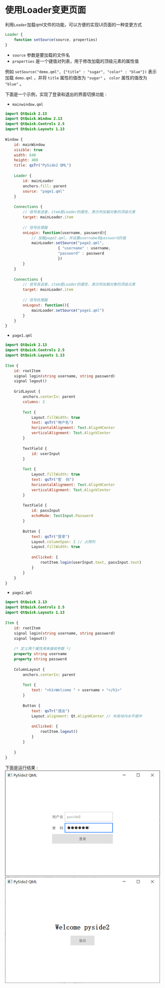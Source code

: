 # 使用Loader变更页面
利用`Loader`加载qml文件的功能，可以方便的实现UI页面的一种变更方式

```QML
Loader {
    function setSource(source, properties)
}
```
* `source` 参数是要加载的文件名
* `properties` 是一个键值对列表，用于修改加载的顶级元素的属性值

例如 `setSource("demo.qml", {"title" : "sugar", "color" : "blue"})` 表示加载 `demo.qml` ，并将 `title` 属性的值改为 `"sugar"` ， `color` 属性的值改为 `"blue"` 。

下面是一个示例，实现了登录和退出的界面切换功能 :  

* `mainwindow.qml`  

```QML
import QtQuick 2.13
import QtQuick.Window 2.13
import QtQuick.Controls 2.5
import QtQuick.Layouts 1.13

Window {
    id: mainWindow
    visible: true
    width: 640
    height: 400
    title: qsTr("PySide2 QML")

    Loader {
        id: mainLoader
        anchors.fill: parent
        source: "page1.qml"
    }

    Connections {
        // 信号发送者，item是Loader的属性，表示所加载对象的顶级元素
        target: mainLoader.item 

        // 信号处理器
        onLogin: function(username, password){
            // 加载page2.qml，并设置username和password的值
            mainLoader.setSource("page2.qml",
                        { "username" : username,
                        "password" : password
                        })
        }
    }

    Connections {
        // 信号发送者，item是Loader的属性，表示所加载对象的顶级元素
        target: mainLoader.item 

        // 信号处理器
        onLogout: function(){
            mainLoader.setSource("page1.qml")
        }
    }
}
```

* `page1.qml`

```QML
import QtQuick 2.13
import QtQuick.Controls 2.5
import QtQuick.Layouts 1.13

Item {
    id: rootItem
    signal login(string username, string password)
    signal logout()

    GridLayout {
        anchors.centerIn: parent
        columns: 2

        Text {
            Layout.fillWidth: true
            text: qsTr("用户名")
            horizontalAlignment: Text.AlignHCenter
            verticalAlignment: Text.AlignVCenter
        }

        TextField {
            id: userInput
        }

        Text {
            Layout.fillWidth: true
            text: qsTr("密  码")
            horizontalAlignment: Text.AlignHCenter
            verticalAlignment: Text.AlignVCenter
        }

        TextField {
            id: passInput
            echoMode: TextInput.Password
        }

        Button {
            text: qsTr("登录")
            Layout.columnSpan: 2 // 占两列
            Layout.fillWidth: true

            onClicked: {
                rootItem.login(userInput.text, passInput.text)
            }
        }
    }
}
```

* `page2.qml`  

```QML
import QtQuick 2.13
import QtQuick.Controls 2.5
import QtQuick.Layouts 1.13

Item {
    id: rootItem
    signal login(string username, string password)
    signal logout()

    /* 定义两个属性用来接收参数 */
    property string username
    property string password

    ColumnLayout {
        anchors.centerIn: parent
    
        Text {
            text: "<h1>Welcome " + username + "</h1>"
        }

        Button {
            text: qsTr("退出")
            Layout.alignment: Qt.AlignHCenter // 布局块内水平居中

            onClicked: {
                rootItem.logout()
            }
        }

    }
}
```

下面是运行结果 :  
![login](/image/qml/10.loader_and_page/login.png)  
![welcome](/image/qml/10.loader_and_page/welcome.png)  